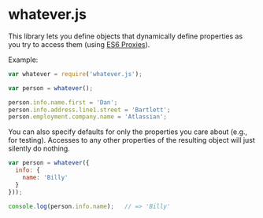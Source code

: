 # whatever.js

This library lets you define objects that dynamically define properties as you try to access them
(using [ES6 Proxies](http://wiki.ecmascript.org/doku.php?id=harmony:direct_proxies)).

Example:

```javascript
var whatever = require('whatever.js');

var person = whatever();

person.info.name.first = 'Dan';
person.info.address.line1.street = 'Bartlett';
person.employment.company.name = 'Atlassian';
```

You can also specify defaults for only the properties you care about (e.g., for testing). Accesses
to any other properties of the resulting object will just silently do nothing.

```javascript
var person = whatever({
  info: {
    name: 'Billy'
  }
}));

console.log(person.info.name);   // => 'Billy'
```
